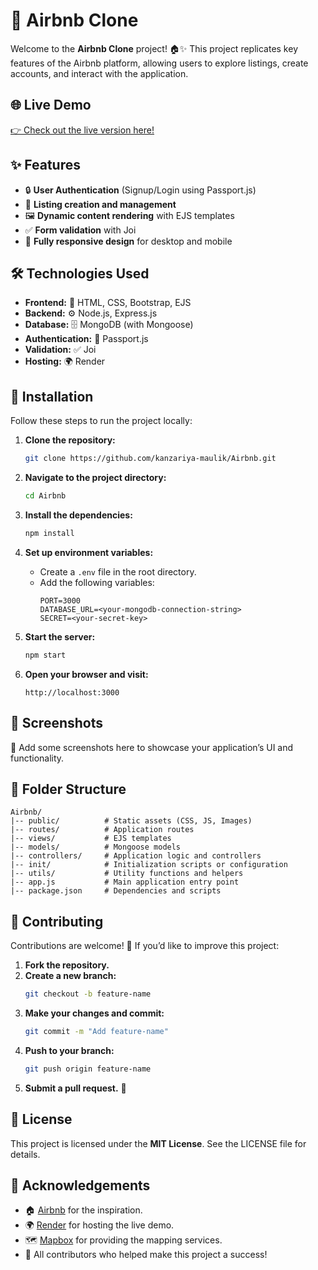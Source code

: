 # 🌟 Airbnb Clone

Welcome to the **Airbnb Clone** project! 🏠✨ This project replicates key features of the Airbnb platform, allowing users to explore listings, create accounts, and interact with the application.

## 🌐 Live Demo

[👉 Check out the live version here!](https://airbnb-64m2.onrender.com)

## ✨ Features

- 🔒 **User Authentication** (Signup/Login using Passport.js)
- 🏡 **Listing creation and management**
- 🖼️ **Dynamic content rendering** with EJS templates
- ✅ **Form validation** with Joi
- 📱 **Fully responsive design** for desktop and mobile

## 🛠️ Technologies Used

- **Frontend:** 🎨 HTML, CSS, Bootstrap, EJS
- **Backend:** ⚙️ Node.js, Express.js
- **Database:** 🗄️ MongoDB (with Mongoose)
- **Authentication:** 🔑 Passport.js
- **Validation:** ✅ Joi
- **Hosting:** 🌍 Render

## 🚀 Installation

Follow these steps to run the project locally:

1. **Clone the repository:**

   ```bash
   git clone https://github.com/kanzariya-maulik/Airbnb.git
   ```

2. **Navigate to the project directory:**

   ```bash
   cd Airbnb
   ```

3. **Install the dependencies:**

   ```bash
   npm install
   ```

4. **Set up environment variables:**

   - Create a `.env` file in the root directory.
   - Add the following variables:
     ```env
     PORT=3000
     DATABASE_URL=<your-mongodb-connection-string>
     SECRET=<your-secret-key>
     ```

5. **Start the server:**

   ```bash
   npm start
   ```

6. **Open your browser and visit:**

   ```
   http://localhost:3000
   ```

## 📸 Screenshots

🎉 Add some screenshots here to showcase your application’s UI and functionality.

## 📂 Folder Structure

```
Airbnb/
|-- public/          # Static assets (CSS, JS, Images)
|-- routes/          # Application routes
|-- views/           # EJS templates
|-- models/          # Mongoose models
|-- controllers/     # Application logic and controllers
|-- init/            # Initialization scripts or configuration
|-- utils/           # Utility functions and helpers
|-- app.js           # Main application entry point
|-- package.json     # Dependencies and scripts
```

## 🤝 Contributing

Contributions are welcome! 🎉 If you’d like to improve this project:

1. **Fork the repository.**
2. **Create a new branch:**
   ```bash
   git checkout -b feature-name
   ```
3. **Make your changes and commit:**
   ```bash
   git commit -m "Add feature-name"
   ```
4. **Push to your branch:**
   ```bash
   git push origin feature-name
   ```
5. **Submit a pull request.** 🚀

## 📜 License

This project is licensed under the **MIT License**. See the LICENSE file for details.

## 🙏 Acknowledgements

- 🏠 [Airbnb](https://www.airbnb.com) for the inspiration.
- 🌍 [Render](https://render.com) for hosting the live demo.
- 🗺️ [Mapbox](https://www.mapbox.com) for providing the mapping services.
- 💖 All contributors who helped make this project a success!

